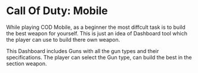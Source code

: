 
# Call Of Duty: Mobile   

While playing COD Mobile, as a beginner the most diffcult task is to build the best weapon for yourself. This is just an idea of Dashboard tool which the player can use to build there own weapon. 

This Dashboard includes Guns with all the gun types and their specifications. The player can select the Gun type, can build the best in the section weapon.  
